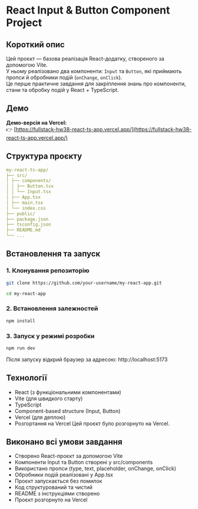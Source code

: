 # React Input & Button Component Project

## Короткий опис

Цей проєкт — базова реалізація React-додатку, створеного за допомогою Vite.  
У ньому реалізовано два компоненти: `Input` та `Button`, які приймають пропси й обробники подій (`onChange`, `onClick`).  
Це перше практичне завдання для закріплення знань про компоненти, стани та обробку подій у React + TypeScript.


## Демо

**Демо-версія на Vercel:**  
👉 [https://fullstack-hw38-react-ts-app.vercel.app/](https://fullstack-hw38-react-ts-app.vercel.app/)


## Структура проєкту

```yaml
my-react-ts-app/
├── src/
│ ├── components/
│ │ ├── Button.tsx
│ │ └── Input.tsx
│ ├── App.tsx
│ ├── main.tsx
│ └── index.css
├── public/
├── package.json
├── tsconfig.json
├── README.md
└── ...
```

## Встановлення та запуск

### 1. Клонування репозиторію

```bash
git clone https://github.com/your-username/my-react-app.git
```
```bash
cd my-react-app
```
### 2. Встановлення залежностей

```bash
npm install
```
### 3. Запуск у режимі розробки

```bash
npm run dev
```
Після запуску відкрий браузер за адресою:
http://localhost:5173

## Технології
- React (з функціональними компонентами)
- Vite (для швидкого старту)
- TypeScript
- Component-based structure (Input, Button)
- Vercel (для деплою)
- Розгортання на Vercel
Цей проєкт було розгорнуто на Vercel.

## Виконано всі умови завдання
- Створено React-проєкт за допомогою Vite
- Компоненти Input та Button створені у src/components
- Використано пропси (type, text, placeholder, onChange, onClick)
- Обробники подій реалізовані у App.tsx
- Проєкт запускається без помилок
- Код структурований та чистий
- README з інструкціями створено
- Проєкт розгорнуто на Vercel